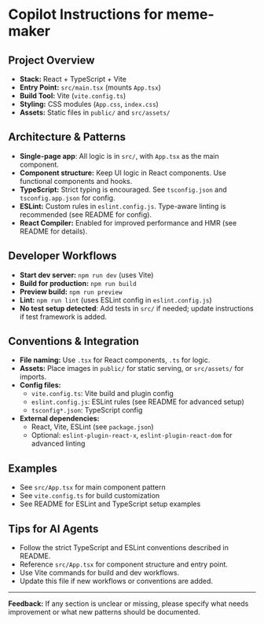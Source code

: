 # Copilot Instructions for meme-maker

## Project Overview
- **Stack:** React + TypeScript + Vite
- **Entry Point:** `src/main.tsx` (mounts `App.tsx`)
- **Build Tool:** Vite (`vite.config.ts`)
- **Styling:** CSS modules (`App.css`, `index.css`)
- **Assets:** Static files in `public/` and `src/assets/`

## Architecture & Patterns
- **Single-page app**: All logic is in `src/`, with `App.tsx` as the main component.
- **Component structure:** Keep UI logic in React components. Use functional components and hooks.
- **TypeScript:** Strict typing is encouraged. See `tsconfig.json` and `tsconfig.app.json` for config.
- **ESLint:** Custom rules in `eslint.config.js`. Type-aware linting is recommended (see README for config).
- **React Compiler:** Enabled for improved performance and HMR (see README for details).

## Developer Workflows
- **Start dev server:** `npm run dev` (uses Vite)
- **Build for production:** `npm run build`
- **Preview build:** `npm run preview`
- **Lint:** `npm run lint` (uses ESLint config in `eslint.config.js`)
- **No test setup detected**: Add tests in `src/` if needed; update instructions if test framework is added.

## Conventions & Integration
- **File naming:** Use `.tsx` for React components, `.ts` for logic.
- **Assets:** Place images in `public/` for static serving, or `src/assets/` for imports.
- **Config files:**
  - `vite.config.ts`: Vite build and plugin config
  - `eslint.config.js`: ESLint rules (see README for advanced setup)
  - `tsconfig*.json`: TypeScript config
- **External dependencies:**
  - React, Vite, ESLint (see `package.json`)
  - Optional: `eslint-plugin-react-x`, `eslint-plugin-react-dom` for advanced linting

## Examples
- See `src/App.tsx` for main component pattern
- See `vite.config.ts` for build customization
- See README for ESLint and TypeScript setup examples

## Tips for AI Agents
- Follow the strict TypeScript and ESLint conventions described in README.
- Reference `src/App.tsx` for component structure and entry point.
- Use Vite commands for build and dev workflows.
- Update this file if new workflows or conventions are added.

---
**Feedback:** If any section is unclear or missing, please specify what needs improvement or what new patterns should be documented.
